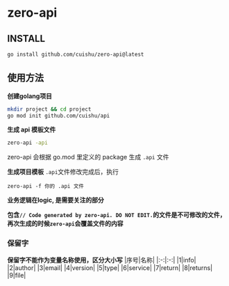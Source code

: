 # zero-api

## INSTALL
```bash
go install github.com/cuishu/zero-api@latest
```

## 使用方法

**创建golang项目**
```bash
mkdir project && cd project
go mod init github.com/cuishu/api
```
**生成 api 模板文件**
```bash
zero-api -api
```
zero-api 会根据 go.mod 里定义的 package 生成 ```.api``` 文件

**生成项目模板**
```.api```文件修改完成后，执行
```
zero-api -f 你的 .api 文件
```

**业务逻辑在logic, 是需要关注的部分**

**包含```// Code generated by zero-api. DO NOT EDIT.```的文件是不可修改的文件，再次生成的时候```zero-api```会覆盖文件的内容**

### 保留字
**保留字不能作为变量名称使用，区分大小写**
|序号|名称|
|:-:|:-:|
|1|info|
|2|author|
|3|email|
|4|version|
|5|type|
|6|service|
|7|return|
|8|returns|
|9|file|
